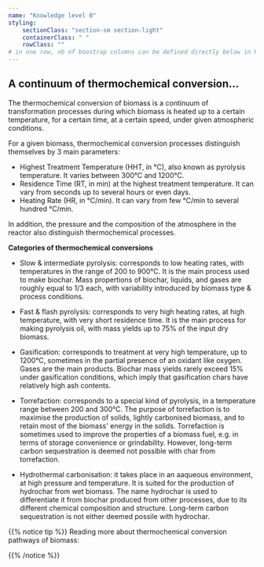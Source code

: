 ```yaml
---
name: "Knowledge level 0"
styling:
    sectionClass: "section-sm section-light"
    containerClass: " "
    rowClass: ""
# in one row, nb of boostrap columns can be defined directly below in HTML
---
```


<div class="col-md-8">

## **A continuum of thermochemical conversion...**

The thermochemical conversion of biomass is a continuum of transformation processes during which biomass is heated up to a certain temperature, for a certain time, at a certain speed, under given atmospheric conditions. 

For a given biomass, thermochemical conversion processes distinguish themselves by 3 main parameters:
- Highest Treatment Temperature (HHT, in &deg;C), also known as pyrolysis temperature. It varies between 300&deg;C and 1200&deg;C. 
- Residence Time (RT, in min) at the highest treatment temperature. It can vary from seconds up to several hours or even days.
- Heating Rate (HR, in &deg;C/min). It can vary from few &deg;C/min to several hundred &deg;C/min. 

In addition, the pressure and the composition of the atmosphere in the reactor also distinguish thermochemical processes. 

**Categories of thermochemical conversions**

</div>

<div class="col-md-4">
</div>

<div class="col-md-5">

- Slow & intermediate pyrolysis: corresponds to low heating rates, with temperatures in the range of 200 to 900&deg;C. It is the main process used to make biochar. Mass propertions of biochar, liquids, and gases are roughly equal to 1/3 each, with variability introduced by biomass type & process conditions.

- Fast & flash pyrolysis: corresponds to very high heating rates, at high temperature, with very short residence time. It is the main process for making pyrolysis oil, with mass yields up to 75% of the input dry biomass.

- Gasification: corresponds to treatment at very high temperature, up to 1200&deg;C, sometimes in the partial presence of an oxidant like oxygen. Gases are the main products. Biochar mass yields rarely exceed 15% under gasification conditions, which imply that gasification chars have relatively high ash contents.
</div>
<div class="col-md-5 col-md-push-1">

- Torrefaction: corresponds to a special kind of pyrolysis, in a temperature range between 200 and 300&deg;C. The purpose of torrefaction is to maximise the production of solids, lightly carbonised biomass, and to retain most of the biomass' energy in the solids. Torrefaction is sometimes used to improve the properties of a biomass fuel, e.g. in terms of storage convenience or grindability. However, long-term carbon sequestration is deemed not possible with char from torrefaction.

- Hydrothermal carbonisation: it takes place in an aaqueous environment, at high pressure and temperature. It is suited for the production of hydrochar from wet biomass. The name hydrochar is used to differentiate it from biochar produced from other processes, due to its different chemical composition and structure. Long-term carbon sequestration is not either deemed possile with hydrochar.
</div>
<div class="col-md-8 col-md-push-1">

{{% notice tip %}}
  Reading more about thermochemical conversion pathways of biomass: <br />  

{{% /notice %}}

</div>